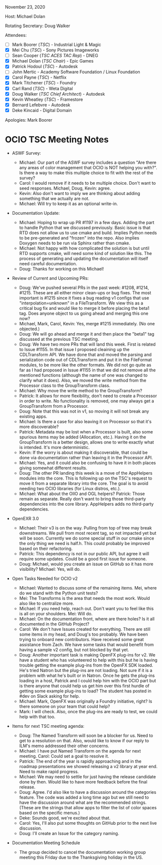 <!-- SPDX-License-Identifier: CC-BY-4.0 -->
<!-- Copyright Contributors to the OpenColorIO Project. -->

November 23, 2020

Host: Michael Dolan

Rotating Secretary: Doug Walker

Attendees:
  * [ ] Mark Boorer (_TSC_) - Industrial Light & Magic
  * [X] Mei Chu (_TSC_) - Sony Pictures Imageworks
  * [ ] Sean Cooper (_TSC ACES TAC Rep_) - DNEG
  * [X] Michael Dolan (_TSC Chair_) - Epic Games
  * [X] Patrick Hodoul (_TSC_) - Autodesk
  * [ ] John Mertic - Academy Software Foundation / Linux Foundation
  * [X] Carol Payne (_TSC_) - Netflix
  * [X] Mark Titchener (_TSC_) - Foundry
  * [X] Carl Rand (_TSC_) - Weta Digital
  * [X] Doug Walker (_TSC Chief Architect_) - Autodesk
  * [X] Kevin Wheatley (_TSC_) - Framestore
  * [X] Bernard Lefebvre - Autodesk
  * [X] Deke Kincaid - Digital Domain

Apologies:
  Mark Boorer

# **OCIO TSC Meeting Notes**

* ASWF Survey:
    - Michael: Our part of the ASWF survey includes a question "Are there any
      areas of color management that OCIO is NOT helping you with?".  Is there a
      way to make this multiple choice to fit with the rest of the survey?
    - Carol: I would remove if it needs to be multiple choice.  Don't want to
      seed responses.  Michael, Doug, Kevin: agree.  
    - Kevin: Also don't want to imply we are thinking about adding something
      that we actually are not.
    - Michael: Will try to keep it as an optional write-in.

* Documentation Update:
    - Michael: Hoping to wrap up PR #1197 in a few days.  Adding the part to
      handle Python that we discussed previously.  Basic issue is that RTD does not
      allow us to use cmake and build.  Implies Python needs to be pre-generated and
      "frozen" into the repo.  Also implies Doxygen needs to be run via Sphinx rather
      than cmake.
    - Michael: Not happy with how complicated the solution is but until RTD
      supports cmake, will need some kind of solution like this.  The process of
      generating and updating the documentation will itself need careful
      documentation.
    - Doug: Thanks for working on this Michael!

* Review of Current and Upcoming PRs:
    - Doug: We've pushed several PRs in the past week: #1208, #1214, #1215. 
      These are all either minor clean-ups or bug fixes.  The most important is #1215
      since it fixes a bug reading v1 configs that use "interpolation=unknown" in a
      FileTransform.  We view this as a critical bug fix and would like to merge it
      before placing the beta1 tag.  Does anyone object to us going ahead and merging
      this one now?
    - Michael, Mark, Carol, Kevin: Yes, merge #1215 immediately.  (No one objected.)
    - Doug: We will go ahead and merge it and then place the "beta1" tag
      discussed at the previous TSC meeting.
    - Doug: We have two more PRs that will land this week.  First is related to
      Issue #1155.  In that issue I proposed cleaining up the CDLTransform API.  We
      have done that and moved the parsing and serialization code out of CDLTransform
      and put it in the FileFormat modules, to be more like the other formats.  We did
      not go quite as far as I had proposed in Issue #1155 in that we did not remove
      all the mentioned functions (although the name of one was changed to clarify
      what it does).  Also, we moved the write method from the Processor class to the
      GroupTransform class.
    - Michael: Why move the write method to the GroupTransform?
    - Patrick: It allows for more flexibility, don't need to create a Processor
      in order to write.  No functionality is removed, one may always get a
      GroupTransform from a Processor.
    - Doug: Note that this was not in v1, so moving it will not break any
      existing apps.
    - Michael: Is there a case for also leaving it on Processor so that it's
      more discoverable?
    - Patrick: Metadata may be lost when a Processor is built, also some
      spurious items may be added (Allocation, etc.).  Having it on the GroupTransform
      is a better design, allows one to write exactly what is intended.  It's more
      deterministic.
    - Kevin: If the worry is about making it discoverable, that could be done
      via documentation rather than leaving it in the Processor API.
    - Michael: Yes, and it could also be confusing to have it in both places
      giving somewhat different results.
    - Doug: The other PR landing this week is a move of the AppHelpers modules
      into the core.  This is following up on the TSC's request to move it from a
      separate library into the core.  The goal is to avoid needing two OCIO libraries
      (for Linux distros, etc.).
    - Michael: What about the OIIO and OGL helpers?  Patrick: Those remain as
      separate.  Really don't want to bring those third-party dependencies into the
      core library.  AppHelpers adds no third-party dependencies.

* OpenEXR 3.0
    - Michael: Their v3 is on the way.  Pulling from top of tree may break
      downstreams.  We pull from most recent tag, so not impacted yet but will be
      soon.  Currently we do some special stuff in our cmake since the only thing we
      need is half.h.  This could probably be improved based on their refactoring.
    - Patrick: This dependency is not in our public API, but agree it will
      require some updates.  Could be a good first issue for someone.
    - Doug: Michael, would you create an issue on GitHub so it has more
      visibility?  Michael: Yes, will do.

* Open Tasks Needed for OCIO v2
    - Michael: Wanted to discuss some of the remaining items.  Mei, where do we
      stand with the Python unit tests?
    - Mei: The Transforms is the area that needs the most work.  Would also like
      to centralize more.
    - Michael: If you need help, reach out.  Don't want you to feel like this is
      all on your shoulders.  Mei: Will do.
    - Michael: On the documentation front, where are there holes?  Is it all
      documented in the GitHub Project?
    - Carol: We don't have Issues created for everything.  There are still some
      items in my head, and Doug's too probably.  We have been trying to onboard new
      contributors.  Have received some great assistance from Zach.  We have some
      tasks that would benefit from having a sample v2 config, but not blocked by that
      yet.
    - Doug: Another important task is making OpenFX plug-ins for v2.  We have a
      student who has volunteered to help with this but he is having trouble getting
      the example plug-ins from the OpenFX SDK loaded.  He's tried Natron but the
      plug-ins are not loading.  Not sure if it is a problem with what he's built or
      in Natron.  Once he gets the plug-ins loading in a host, Patrick and I could
      help him with the OCIO part but is there anyone that could help us get him over
      this first hurdle of getting some example plug-ins to load?  The student has
      posted in #dev on Slack asking for help.
    - Michael: Mark, OpenFX was originally a Foundry initiative, right?  Is
      there someone on your team that could help?
    - Mark: I will check.  Also, once the plug-ins are ready to test, we could
      help with that too.

* Items for next TSC meeting agenda:
    - Doug: The Named Transform will soon be a blocker for us.  Need to get to a
      resolution on that.  Also, would like to know if our reply to ILM's memo
      addressed their other concerns.
    - Michael: I have put Named Transform on the agenda for next meeting. 
      Carol: Could set a goal to resolve it.
    - Patrick: The end of the year is rapidly approaching and in the roadmap
      presentations we showed releasing a v2 library at year end.  Need to make rapid
      progress.
    - Michael: We may need to settle for just having the release candidate done
      by then.  Would like to have more feedback before the final release.
    - Doug: Agree.  I'd also like to have a discussion around the categories feature. 
      The code was added a long time ago but we still need to have the discussion
      around what are the recommended strings.  (These are the strings that allow apps
      to filter the list of color spaces based on the specific menus.)
    - Deke: Sounds good, we're excited about that.
    - Carol: Yes, I'll also put some thoughts on GitHub prior to the next live
      discussion.
    - Doug: I'll create an Issue for the category naming.

* Documentation Meeting Schedule
    - The group decided to cancel the documentation working group meeting this
      Friday due to the Thanksgiving holiday in the US.
